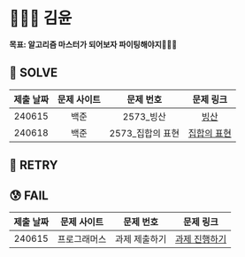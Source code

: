# 👩🏻‍💻 김윤
**목표: 알고리즘 마스터가 되어보자 파이팅해야지🐻🐶🐯**

## 🥰 SOLVE
|제출 날짜|문제 사이트|문제 번호|문제 링크|
|:-------:|:---------:|:-------:|:-------:|
|240615|백준|2573_빙산|[빙산](https://www.acmicpc.net/problem/2573)|
|240618|백준|2573_집합의 표현|[집합의 표현](https://www.acmicpc.net/problem/1717)|

## 🧐 RETRY


## 😰 FAIL
|제출 날짜|문제 사이트|문제 번호|문제 링크|
|:-------:|:---------:|:-------:|:-------:|
|240615|프로그래머스|과제 제출하기|[과제 진행하기](https://school.programmers.co.kr/learn/courses/30/lessons/176962)|